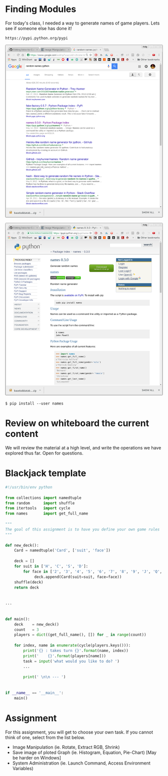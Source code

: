 # Finding Modules

For today's class, I needed a way to generate names of game players. Lets see if someone else has done it!

```
https://pypi.python.org/pypi
```

![Names search](./example-files/search.png)

![Names search](./example-files/find.png)

```
$ pip install --user names
```

# Review on whiteboard the current content

We will review the material at a high level, and write the operations we have explored thus far. Open for questions.

# Blackjack template

```python
#!/usr/bin/env python                                                                                    

from collections import namedtuple
from random      import shuffle
from itertools   import cycle
from names       import get_full_name

"""                                                                                                      
The goal of this assignment is to have you define your own game rules                                    
"""

def new_deck():
    Card = namedtuple('Card', ['suit', 'face'])

    deck = []
    for suit in ['H', 'C', 'S', 'D']:
        for face in ['2', '3', '4', '5', '6', '7', '8', '9', 'J', 'Q', 'K', 'A']:
             deck.append(Card(suit=suit, face=face))
    shuffle(deck)
    return deck


...


def main():
    deck    = new_deck()
    count   = 3
    players = dict((get_full_name(), []) for _ in range(count))

    for index, name in enumerate(cycle(players.keys())):
        print('{} : takes turn {}'.format(name, index))
        print('    {}'.format(players[name]))
        task = input('what would you like to do? ')
        ...

        print(' \n\n --- ')


if __name__ == '__main__':
    main()
```
# Assignment
For this assignment, you will get to choose your own task. If you cannot think of one, select from the list below.
* Image Manipulation (ie. Rotate, Extract RGB, Shrink)
* Save image of ploted Graph (ie. Histogram, Equation, Pie-Chart) [May be harder on Windows]
* System Administration (ie. Launch Command, Access Environment Variables)
